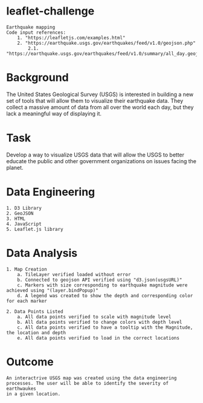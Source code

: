 # leaflet-challenge
    Earthquake mapping
    Code input references: 
        1. "https://leafletjs.com/examples.html"
        2. "https://earthquake.usgs.gov/earthquakes/feed/v1.0/geojson.php"
            2.1. "https://earthquake.usgs.gov/earthquakes/feed/v1.0/summary/all_day.geojson"

# Background
   The United States Geological Survey (USGS) is interested in building a new set of tools that will allow them to visualize their earthquake data. They collect a massive amount of data from all over the world each day, but they lack a meaningful way of displaying it. 

# Task
   Develop a way to visualize USGS data that will allow the USGS to better educate the public and other government organizations on issues facing the planet. 

# Data Engineering
    1. D3 Library
    2. GeoJSON
    3. HTML
    4. JavaScript
    5. Leaflet.js library

# Data Analysis
    1. Map Creation
        a. TileLayer verified loaded without error 
        b. Connected to geojson API verified using "d3.json(usgsURL)" 
        c. Markers with size corresponding to earthquake magnitude were achieved using "(layer.bindPopup)"
        d. A legend was created to show the depth and corresponding color for each marker 

    2. Data Points Listed
        a. All data points verified to scale with magnitude level 
        b. All data points verified to change colors with depth level 
        c. All data points verified to have a tooltip with the Magnitude, the location and depth 
        e. All data points verified to load in the correct locations 
# Outcome
    An interactrive USGS map was created using the data engineering processes. The user will be able to identify the severity of earthwaukes
    in a given location.
